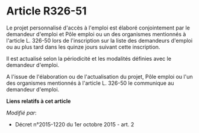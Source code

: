 # Article R326-51

Le projet personnalisé d'accès à l'emploi est élaboré conjointement par le demandeur d'emploi et Pôle emploi ou un des
organismes mentionnés à l'article L. 326-50 lors de l'inscription sur la liste des demandeurs d'emploi ou au plus tard dans
les quinze jours suivant cette inscription.

Il est actualisé selon la périodicité et les modalités définies avec le demandeur d'emploi.

A l'issue de l'élaboration ou de l'actualisation du projet, Pôle emploi ou l'un des organismes mentionnés à l'article L.
326-50 le communique au demandeur d'emploi.

**Liens relatifs à cet article**

_Modifié par_:

  - Décret n°2015-1220 du 1er octobre 2015 - art. 2
